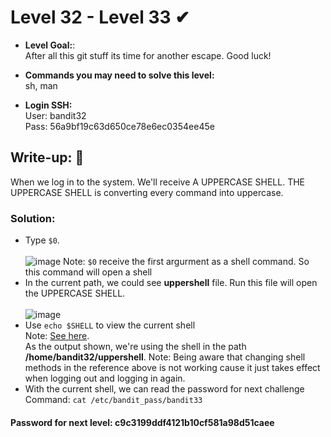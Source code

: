 # Level 32 - Level 33 ✔
- **Level Goal:**:<br>
After all this git stuff its time for another escape. Good luck!<br> 

- **Commands you may need to solve this level:**<br>
sh, man<br>
- **Login SSH:**<br>
User: bandit32<br>
Pass: 56a9bf19c63d650ce78e6ec0354ee45e<br>
## Write-up: 📝<br>
When we log in to the system. We'll receive A UPPERCASE SHELL. THE UPPERCASE SHELL is converting every command into uppercase.

### Solution:<br>

- Type `$0`. <br><br>
![image](https://user-images.githubusercontent.com/48288606/144734738-d4996dd7-edfe-448c-98b1-1f44f48babea.png)
Note: `$0` receive the first argurment as a shell command. So this command will open a shell
- In the current path, we could see **uppershell** file. Run this file will open the UPPERCASE SHELL.<br><br>
![image](https://user-images.githubusercontent.com/48288606/144734805-33486fe8-abcc-45b5-a52d-5e2c4d430f27.png)
- Use `echo $SHELL` to view the current shell <br>
Note: [See here](https://www.cyberciti.biz/tips/how-do-i-find-out-what-shell-im-using.html).<br>
As the output shown, we're using the shell in the path **/home/bandit32/uppershell**. 
Note: Being aware that changing shell methods in the reference above is not working cause it just takes effect when logging out and logging in again.
- With the current shell, we can read the password for next challenge<br>
Command: `cat /etc/bandit_pass/bandit33`

#### Password for next level:  c9c3199ddf4121b10cf581a98d51caee



